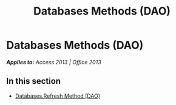 ﻿---
title: Databases Methods (DAO)
TOCTitle: Methods
ms:assetid: 32dbdfb0-a80f-43a1-8f68-8a6ab040f602
ms:mtpsurl: https://msdn.microsoft.com/en-us/library/Dn124273(v=office.15)
ms:contentKeyID: 52071908
ms.date: 09/18/2015
mtps_version: v=office.15
---

# Databases Methods (DAO)


_**Applies to:** Access 2013 | Office 2013_

## In this section

  - [Databases.Refresh Method (DAO)](databases-refresh-method-dao.md)

